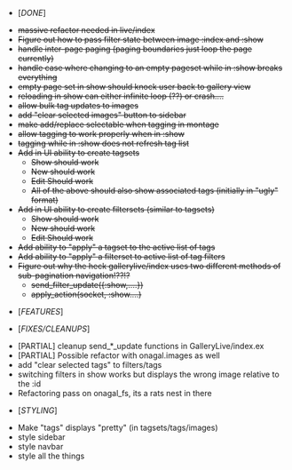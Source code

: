 * [*DONE*]
- ~~massive refactor needed in live/index~~
- ~~Figure out how to pass filter state between image :index and :show~~
- ~~handle inter-page paging (paging boundaries just loop the page currently)~~
- ~~handle case where changing to an empty pageset while in :show breaks everything~~
- ~~empty page set in show should knock user back to gallery view~~
- ~~reloading in show can either infinite loop (??) or crash....~~
- ~~allow bulk tag updates to images~~
- ~~add "clear selected images" button to sidebar~~
- ~~make add/replace selectable when tagging in montage~~
- ~~allow tagging to work properly when in :show~~
- ~~tagging while in :show does not refresh tag list~~
- ~~Add in UI ability to create tagsets~~
  - ~~Show should work~~
  - ~~New should work~~
  - ~~Edit Should work~~
  - ~~All of the above should also show associated tags (initially in "ugly" format)~~
- ~~Add in UI ability to create filtersets (similar to tagsets)~~
  - ~~Show should work~~
  - ~~New should work~~
  - ~~Edit Should work~~
- ~~Add ability to "apply" a tagset to the active list of tags~~
- ~~Add ability to "apply" a filterset to active list of tag filters~~
- ~~Figure out why the heck gallerylive/index uses two different methods of sub-pagination navigation!??!?~~
  - ~~send_filter_update({:show,....})~~
  - ~~apply_action(socket, :show....)~~

* [*FEATURES*]

* [*FIXES/CLEANUPS*]
- [PARTIAL] cleanup send_*_update functions in GalleryLive/index.ex
- [PARTIAL] Possible refactor with onagal.images as well
- add "clear selected tags" to filters/tags 
- switching filters in show works but displays the wrong image relative to the :id
- Refactoring pass on onagal_fs, its a rats nest in there

* [*STYLING*]
- Make "tags" displays "pretty" (in tagsets/tags/images)
- style sidebar
- style navbar
- style all the things
